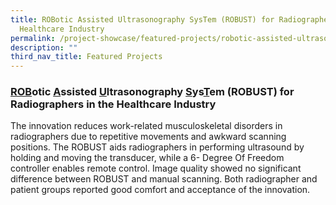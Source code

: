```yaml
---
title: ROBotic Assisted Ultrasonography SysTem (ROBUST) for Radiographers in the
  Healthcare Industry
permalink: /project-showcase/featured-projects/robotic-assisted-ultrasonography-system/
description: ""
third_nav_title: Featured Projects
---
```

### <u>ROB</u>otic <u>A</u>ssisted <u>U</u>ltrasonography <u>S</u>ys<u>T</u>em (ROBUST) for Radiographers in the Healthcare Industry 

The innovation reduces work-related musculoskeletal disorders in radiographers due to repetitive movements and awkward scanning positions. The ROBUST aids radiographers in performing ultrasound by holding and moving the transducer, while a 6- Degree Of Freedom controller enables remote control. Image quality showed no significant difference between ROBUST and manual scanning. Both radiographer and patient groups reported good comfort and acceptance of the innovation.

